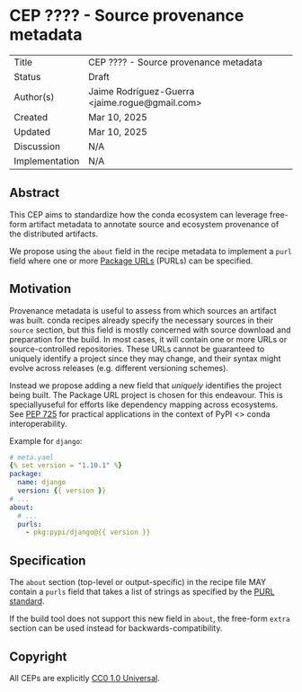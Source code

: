 # CEP ???? - Source provenance metadata

<table>
<tr><td> Title </td><td> CEP ???? -  Source provenance metadata </td>
<tr><td> Status </td><td> Draft </td></tr>
<tr><td> Author(s) </td><td> Jaime Rodríguez-Guerra &lt;jaime.rogue@gmail.com&gt;</td></tr>
<tr><td> Created </td><td> Mar 10, 2025</td></tr>
<tr><td> Updated </td><td> Mar 10, 2025</td></tr>
<tr><td> Discussion </td><td> N/A </td></tr>
<tr><td> Implementation </td><td> N/A </td></tr>
</table>

## Abstract

This CEP aims to standardize how the conda ecosystem can leverage free-form
artifact metadata to annotate source and ecosystem provenance of the distributed
artifacts. 

We propose using the `about` field in the recipe metadata to implement
a `purl` field where one or more [Package URLs](https://github.com/package-url/purl-spec)
(PURLs) can be specified.

## Motivation

Provenance metadata is useful to assess from which sources an artifact was built.
conda recipes already specify the necessary sources in their `source` section, but this field
is mostly concerned with source download and preparation for the build. In
most cases, it will contain one or more URLs or source-controlled repositories. These
URLs cannot be guaranteed to uniquely identify a project since they may change, and their
syntax might evolve across releases (e.g. different versioning schemes).

Instead we propose adding a new field that _uniquely_ identifies the project being built.
The Package URL project is chosen for this endeavour. This is speciallyuseful
for efforts like dependency mapping across ecosystems. See
[PEP 725](https://peps.python.org/pep-0725/) for practical applications in the
context of PyPI <> conda interoperability.

Example for `django`:

```yaml
# meta.yaml
{% set version = "1.10.1" %}
package: 
  name: django
  version: {{ version }}
# ...
about:
  # ...
  purls:
    - pkg:pypi/django@{{ version }}
```

## Specification

The `about` section (top-level or output-specific) in the recipe file MAY
contain a `purls` field that takes a list of strings as specified
by the [PURL standard](https://github.com/package-url/purl-spec/blob/main/PURL-SPECIFICATION.rst).

If the build tool does not support this new field in `about`, the free-form `extra`
section can be used instead for backwards-compatibility.

## Copyright

All CEPs are explicitly [CC0 1.0 Universal](https://creativecommons.org/publicdomain/zero/1.0/).
